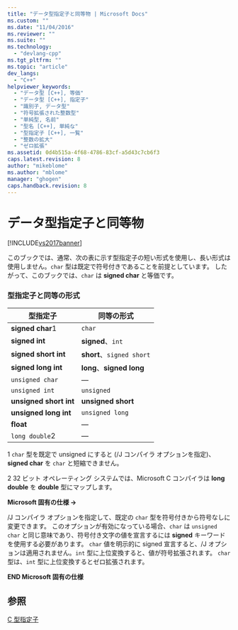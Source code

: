 ```yaml
---
title: "データ型指定子と同等物 | Microsoft Docs"
ms.custom: ""
ms.date: "11/04/2016"
ms.reviewer: ""
ms.suite: ""
ms.technology: 
  - "devlang-cpp"
ms.tgt_pltfrm: ""
ms.topic: "article"
dev_langs: 
  - "C++"
helpviewer_keywords: 
  - "データ型 [C++], 等価"
  - "データ型 [C++], 指定子"
  - "識別子, データ型"
  - "符号拡張された整数型"
  - "単純型, 名前"
  - "型名 [C++], 単純な"
  - "型指定子 [C++], 一覧"
  - "整数の拡大"
  - "ゼロ拡張"
ms.assetid: 0d4b515a-4f68-4786-83cf-a5d43c7cb6f3
caps.latest.revision: 8
author: "mikeblome"
ms.author: "mblome"
manager: "ghogen"
caps.handback.revision: 8
---
```

# データ型指定子と同等物
[!INCLUDE[vs2017banner](../assembler/inline/includes/vs2017banner.md)]

このブックでは、通常、次の表に示す型指定子の短い形式を使用し、長い形式は使用しません。`char` 型は既定で符号付きであることを前提としています。  したがって、このブックでは、`char` は **signed char** と等価です。  
  
### 型指定子と同等の形式  
  
|型指定子|同等の形式|  
|----------|-----------|  
|**signed char**1|`char`|  
|**signed int**|**signed**、`int`|  
|**signed short int**|**short**、`signed short`|  
|**signed long int**|**long**、**signed long**|  
|`unsigned char`|—|  
|`unsigned int`|`unsigned`|  
|**unsigned short int**|**unsigned short**|  
|**unsigned long int**|`unsigned long`|  
|**float**|—|  
|`long double`2|—|  
  
 1   `char` 型を既定で unsigned にすると \(\/J コンパイラ オプションを指定\)、**signed char** を `char` と短縮できません。  
  
 2   32 ビット オペレーティング システムでは、Microsoft C コンパイラは **long double**  を **double** 型にマップします。  
  
 **Microsoft 固有の仕様 →**  
  
 \/J コンパイラ オプションを指定して、既定の `char` 型を符号付きから符号なしに変更できます。  このオプションが有効になっている場合、`char` は `unsigned char` と同じ意味であり、符号付き文字の値を宣言するには **signed** キーワードを使用する必要があります。  `char` 値を明示的に signed 宣言すると、\/J オプションは適用されません。`int` 型に上位変換すると、値が符号拡張されます。  `char` 型は、`int` 型に上位変換するとゼロ拡張されます。  
  
 **END Microsoft 固有の仕様**  
  
## 参照  
 [C 型指定子](../c-language/c-type-specifiers.md)
